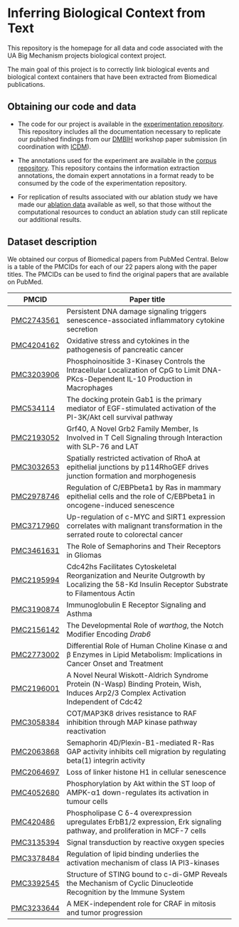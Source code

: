 # Inferring Biological Context from Text
This repository is the homepage for all data and code associated with the UA Big Mechanism projects biological context project. 

The main goal of this project is to correctly link biological events and biological context containers that have been extracted from Biomedical publications.


## Obtaining our code and data
- The code for our project is available in the [experimentation repository](https://github.com/ml4ai/BioContext_experiment). This repository includes all the documentation necessary to replicate our published findings from our [DMBIH](http://facweb.cs.depaul.edu/research/vc/ICDM18/index.html) workshop paper submission (in coordination with [ICDM](http://icdm2018.org/workshop/)).

- The annotations used for the experiment are available in the [corpus repository](https://github.com/ml4ai/BioContext_corpus). This repository contains the information extraction annotations, the domain expert annotations in a format ready to be consumed by the code of the experimentation repository.

- For replication of results associated with our ablation study we have made our [ablation data](https://github.com/ml4ai/BioContext_results) available as well, so that those without the computational resources to conduct an ablation study can still replicate our additional results.

## Dataset description
We obtained our corpus of Biomedical papers from PubMed Central. Below is a table of the PMCIDs for each of our 22 papers along with the paper titles. The PMCIDs can be used to find the original papers that are available on PubMed.

| PMCID | Paper title |
| ------------- | ------------- |
| [PMC2743561](https://www.ncbi.nlm.nih.gov/pmc/articles/PMC2743561/) | Persistent DNA damage signaling triggers senescence-associated inflammatory cytokine secretion |
| [PMC4204162](https://www.ncbi.nlm.nih.gov/pubmed/25337577) | Oxidative stress and cytokines in the pathogenesis of pancreatic cancer |
| [PMC3203906](https://www.ncbi.nlm.nih.gov/pmc/articles/PMC3203906/) | Phosphoinositide 3-Kinaseγ Controls the Intracellular Localization of CpG to Limit DNA-PKcs-Dependent IL-10 Production in Macrophages  |
| [PMC534114](https://www.ncbi.nlm.nih.gov/pmc/articles/PMC534114/)  | The docking protein Gab1 is the primary mediator of EGF-stimulated activation of the PI-3K/Akt cell survival pathway |
| [PMC2193052](https://www.ncbi.nlm.nih.gov/pmc/articles/PMC2193052/) | Grf40, A Novel Grb2 Family Member, Is Involved in T Cell Signaling through Interaction with SLP-76 and LAT |
| [PMC3032653](https://www.ncbi.nlm.nih.gov/pmc/articles/PMC3032653/) | Spatially restricted activation of RhoA at epithelial junctions by p114RhoGEF drives junction formation and morphogenesis |
| [PMC2978746](https://www.ncbi.nlm.nih.gov/pmc/articles/PMC2978746/) | Regulation of C/EBPbeta1 by Ras in mammary epithelial cells and the role of C/EBPbeta1 in oncogene-induced senescence |
| [PMC3717960](https://www.ncbi.nlm.nih.gov/pmc/articles/PMC3717960/) | Up-regulation of c-MYC and SIRT1 expression correlates with malignant transformation in the serrated route to colorectal cancer |
| [PMC3461631](https://www.ncbi.nlm.nih.gov/pmc/articles/PMC3461631/) | The Role of Semaphorins and Their Receptors in Gliomas |
| [PMC2195994](https://www.ncbi.nlm.nih.gov/pmc/articles/PMC2195994/) | Cdc42hs Facilitates Cytoskeletal Reorganization and Neurite Outgrowth by Localizing the 58-Kd Insulin Receptor Substrate to Filamentous Actin |
| [PMC3190874](https://www.ncbi.nlm.nih.gov/pmc/articles/PMC3190874/) | Immunoglobulin E Receptor Signaling and Asthma |
| [PMC2156142](https://www.ncbi.nlm.nih.gov/pmc/articles/PMC2156142/) | The Developmental Role of _warthog_, the Notch Modifier Encoding _Drab6_ |
| [PMC2773002](https://www.ncbi.nlm.nih.gov/pmc/articles/PMC2773002/) | Differential Role of Human Choline Kinase α and β Enzymes in Lipid Metabolism: Implications in Cancer Onset and Treatment |
| [PMC2196001](https://www.ncbi.nlm.nih.gov/pmc/articles/PMC2196001/) | A Novel Neural Wiskott-Aldrich Syndrome Protein (N-Wasp) Binding Protein, Wish, Induces Arp2/3 Complex Activation Independent of Cdc42 |
| [PMC3058384](https://www.ncbi.nlm.nih.gov/pmc/articles/PMC3058384/) | COT/MAP3K8 drives resistance to RAF inhibition through MAP kinase pathway reactivation |
| [PMC2063868](https://www.ncbi.nlm.nih.gov/pubmed/16702230) | Semaphorin 4D/Plexin-B1-mediated R-Ras GAP activity inhibits cell migration by regulating beta(1) integrin activity |
| [PMC2064697](https://www.ncbi.nlm.nih.gov/pubmed/17158953) | Loss of linker histone H1 in cellular senescence |
| [PMC4052680](https://www.ncbi.nlm.nih.gov/pmc/articles/PMC4052680/) | Phosphorylation by Akt within the ST loop of AMPK-α1 down-regulates its activation in tumour cells |
| [PMC420486](https://www.ncbi.nlm.nih.gov/pmc/articles/PMC420486/)  | Phospholipase C δ-4 overexpression upregulates ErbB1/2 expression, Erk signaling pathway, and proliferation in MCF-7 cells |
| [PMC3135394](https://www.ncbi.nlm.nih.gov/pmc/articles/PMC3135394/) | Signal transduction by reactive oxygen species |
| [PMC3378484](https://www.ncbi.nlm.nih.gov/pmc/articles/PMC3378484/) | Regulation of lipid binding underlies the activation mechanism of class IA PI3-kinases |
| [PMC3392545](https://www.ncbi.nlm.nih.gov/pmc/articles/PMC3392545/) | Structure of STING bound to c-di-GMP Reveals the Mechanism of Cyclic Dinucleotide Recognition by the Immune System |
| [PMC3233644](https://www.ncbi.nlm.nih.gov/pmc/articles/PMC3233644/) | A MEK-independent role for CRAF in mitosis and tumor progression |
